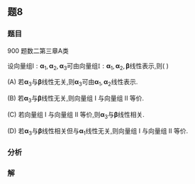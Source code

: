 ## 题8
### 题目
900 题数二第三章A类 

设向量组$\mathrm{I} : {\mathbf{\alpha }}_{1},{\mathbf{\alpha }}_{2},{\mathbf{\alpha }}_{3}$可由向量组$\mathbb{I} : {\mathbf{\alpha }}_{1},{\mathbf{\alpha }}_{2},\mathbf{\beta }$线性表示,则( )

(A) 若${\mathbf{\alpha }}_{3}$与$\mathbf{\beta }$线性无关,则${\mathbf{\alpha }}_{3}$可由${\mathbf{\alpha }}_{1},{\mathbf{\alpha }}_{2}$线性表示.

(B) 若${\mathbf{\alpha }}_{3}$与$\mathbf{\beta }$线性无关,则向量组 I 与向量组 II 等价.

(C) 若向量组 I 与向量组 II 等价,则${\mathbf{\alpha }}_{3}$与$\mathbf{\beta }$线性相关.

(D) 若${\mathbf{\alpha }}_{3}$与$\mathbf{\beta }$线性相关但与${\mathbf{\alpha }}_{1}$线性无关,则向量组 I 与向量组 II 等价. 
### 分析

### 解
